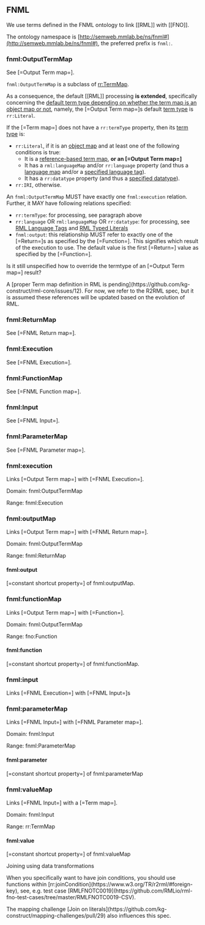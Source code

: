 ## FNML

We use terms defined in the FNML ontology to link [[RML]] with [[FNO]].

The ontology namespace is [http://semweb.mmlab.be/ns/fnml#](http://semweb.mmlab.be/ns/fnml#),
the preferred prefix is `fnml:`.

### fnml:OutputTermMap

See [=Output Term map=].

`fnml:OutputTermMap` is a subclass of [rr:TermMap](http://www.w3.org/ns/r2rml#TermMap).
<!-- to denote that this [=Term map=] is also an [=execution term map=]. -->
<!-- Specifically, this means that, when an [=execution term map=] is used within an <a>RML mapping</a>, -->
<!-- this [=Term map=] has two classes: `fnml:OutputTermMap`, and the [=Term map=] within the context of the RML Mapping, -->
<!-- namely, subject map, predicate map, object map, or graph map. -->
As a consequence, the default [[RML]] processing **is extended**,
specifically concerning the [default term type depending on whether the term map is an object map or not](https://rml.io/specs/rml/#termtype),
namely, the [=Output Term map=]s default [term type](https://rml.io/specs/rml/#term-type) is `rr:Literal`.

If the [=Term map=] does not have a `rr:termType` property, then its [term type](https://rml.io/specs/rml/#term-type) is:
* `rr:Literal`, if it is an [object map](https://www.w3.org/TR/r2rml/#dfn-object-map) and at least one of the following conditions is true:
   * It is a [reference-based term map](https://rml.io/specs/rml/#reference-valued-term-map),  **or an [=Output Term map=]**
   * It has a `rml:languageMap` and/or `rr:language` property (and thus a [language map](https://rml.io/specs/rml/#language-map) and/or a [specified language tag](https://rml.io/specs/rml/#specified-language-tag)).
   * It has a `rr:datatype` property (and thus a [specified datatype](https://rml.io/specs/rml/#specified-datatype)).
* `rr:IRI`, otherwise.

An `fnml:OutputTermMap` MUST have exactly one `fnml:execution` relation.
Further, it MAY have following relations specified:

* `rr:termType`: for processing, see paragraph above
* `rr:language` OR `rml:languageMap` OR `rr:datatype`: for processing, see [RML Language Tags](https://rml.io/specs/rml/#language-tag) and [RML Typed Literals](https://rml.io/specs/rml/#typed-literals)
* `fnml:output`: this relationship MUST refer to exactly one of the [=Return=]s as specified by the [=Function=]. This signifies which result of the execution to use. The default value is the first [=Return=] value as specified by the [=Function=].

<p class="issue" data-number="5" data-format="markdown">
Is it still unspecified how to override the termtype of an [=Output Term map=] result?
</p>

<p class="issue" data-format="markdown">
A [proper Term map definition in RML is pending](https://github.com/kg-construct/rml-core/issues/12).
For now, we refer to the R2RML spec, but it is assumed these references will be updated based on the evolution of RML.
</p>

### fnml:ReturnMap

See [=FNML Return map=].

### fnml:Execution

See [=FNML Execution=].

<!-- <dfn class="lint-ignore">fnml:Execution</dfn> is a class to denote an [=FnML execution=].
It is referred from a [=fnml:ExecutionTermMap=] via the predicate `fnml:execution`.
It refers to an FnO [=function description=] via the predicate `fnml:function`,
and to zero or more input parameters via the predicate `fnml:inputParameter`. -->

### fnml:FunctionMap

See [=FNML Function map=].

### fnml:Input

See [=FNML Input=].

### fnml:ParameterMap

See [=FNML Parameter map=].

<!-- <dfn>fnml:ParameterMap</dfn> is a subclass of [rr:TermMap](http://www.w3.org/ns/r2rml#TermMap).
All default [[RML]] processing holds,
**with the same extension as with the [=fnml:ExecutionTermMap=]**. -->

### fnml:execution

Links [=Output Term map=] with [=FNML Execution=].

Domain: fnml:OutputTermMap

Range: fnml:Execution

<!-- fnml:execution connects the RDF dataset generating triples map via a [fnml:ExecutionTermMap] with a [=fnml:Execution=].
It has domain [=fnml:ExecutionTermMap=] and range [=fnml:Execution=]. -->

### fnml:outputMap

Links [=Output Term map=] with [=FNML Return map=].

Domain: fnml:OutputTermMap

Range: fnml:ReturnMap

#### fnml:output

[=constant shortcut property=] of fnml:outputMap.

<!-- <dfn class="lint-ignore">fnml:output</dfn> connects the RDF dataset generating triples map via a [fnml:ExecutionTermMap] with an output predicate.
It has domain [=fnml:ExecutionTermMap=]. -->

### fnml:functionMap

Links [=Output Term map=] with [=Function=].

Domain: fnml:OutputTermMap

Range: fno:Function

#### fnml:function

[=constant shortcut property=] of fnml:functionMap.

<!-- <dfn class="lint-ignore">fnml:function</dfn> connects the [fnml:Execution] with an FnO [=function description=].
It has domain [=fnml:Execution=] and range [fno:Function](https://w3id.org/function/ontology#Function). -->

### fnml:input

Links [=FNML Execution=] with [=FNML Input=]s

<!-- <dfn class="lint-ignore">fnml:inputParameter</dfn> connects the [fnml:Execution] with zero or more [=fnml:ParameterMap=]s.
It has domain [=fnml:Execution=] and range [=fnml:ParameterMap=]. -->

### fnml:parameterMap

Links [=FNML Input=] with [=FNML Parameter map=].

Domain: fnml:Input

Range: fnml:ParameterMap

<!-- <dfn class="lint-ignore">fnml:input</dfn> connects the [=fnml:ParameterMap=] with a function input parameter predicate.
It has domain [=fnml:ParameterMap=]. -->

#### fnml:parameter

[=constant shortcut property=] of fnml:parameterMap

### fnml:valueMap

Links [=FNML Input=] with a [=Term map=].

Domain: fnml:Input

Range: rr:TermMap

#### fnml:value

[=constant shortcut property=] of fnml:valueMap

<!-- <dfn class="lint-ignore">fnml:inputValue</dfn> connects the [=fnml:ParameterMap=] with a function input value.
This value is generated using [=term map=]s.
It has domain [=fnml:ParameterMap=] and range [=term map=]. -->

<!-- #### Logical source

The logical source is the same as the logical source of the triples map that refers to the [=fnml:Execution=].
It is thus passed on from the triples map over the [=fnml:Execution=] to the [=fnml:ParameterMap=].
An [=fnml:Execution=] or [=fnml:ParameterMap=] can be reused across triple maps, however,
the logical source is determined at runtime and thus is always a single logical source, namely, the one specified by the triples map that is cuurently being processed.
An engine needs to take into account which triples map is currently processed, to know which logical source's iterations to use for an [=fnml:Execution=] or [=fnml:ParameterMap=].

<p class="issue" data-format="markdown">
The assumption is that this handling of a logical source is the same behavior as, e.g., a term map definition that is being reused across triples maps, however, that doesn't seem to be clearly specified in the [currently R2RML specification](https://www.w3.org/2001/sw/rdb2rdf/r2rml/#dfn-triples-map)
</p>

<p class="issue" data-format="markdown">
For an old example on joining values across data sources, without join conditions, see test case [RMLFNOTC009](https://github.com/RMLio/rml-fno-test-cases/tree/master/RMLFNOTC0009-CSV).
</p>

<p class="issue" data-number="2" data-format="markdown">
It is still an open issue to joining values across data sources _with_ join conditions
</p> -->

<div class="practice">

<span class="practicelab">Joining using data transformations</span>

<p class="practicedesc" data-format="markdown">When you specifically want to have join conditions, you should use functions within [rr:joinCondition](https://www.w3.org/TR/r2rml/#foreign-key),
see, e.g. test case [RMLFNOTC0019](https://github.com/RMLio/rml-fno-test-cases/tree/master/RMLFNOTC0019-CSV).
</p>
</div>

<p class="issue" data-number="4" data-format="markdown">
The mapping challenge [Join on literals](https://github.com/kg-construct/mapping-challenges/pull/29) also influences this spec.
</p>
